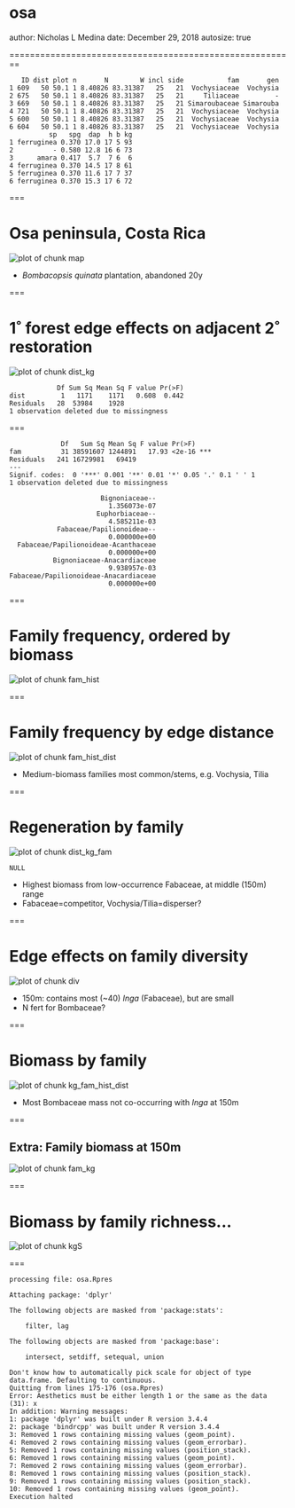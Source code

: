 osa
========================================================
author: Nicholas L Medina
date: December 29, 2018
autosize: true



========================================================


```
   ID dist plot n       N        W incl side           fam       gen
1 609   50 50.1 1 8.40826 83.31387   25   21  Vochysiaceae  Vochysia
2 675   50 50.1 1 8.40826 83.31387   25   21     Tiliaceae         -
3 669   50 50.1 1 8.40826 83.31387   25   21 Simaroubaceae Simarouba
4 721   50 50.1 1 8.40826 83.31387   25   21  Vochysiaceae  Vochysia
5 600   50 50.1 1 8.40826 83.31387   25   21  Vochysiaceae  Vochysia
6 604   50 50.1 1 8.40826 83.31387   25   21  Vochysiaceae  Vochysia
          sp   spg  dap  h b kg
1 ferruginea 0.370 17.0 17 5 93
2          - 0.580 12.8 16 6 73
3      amara 0.417  5.7  7 6  6
4 ferruginea 0.370 14.5 17 8 61
5 ferruginea 0.370 11.6 17 7 37
6 ferruginea 0.370 15.3 17 6 72
```

===
# Osa peninsula, Costa Rica
![plot of chunk map](osa-figure/map-1.png)
- _Bombacopsis quinata_ plantation, abandoned 20y

===





# 1˚ forest edge effects on adjacent 2˚ restoration
![plot of chunk dist_kg](osa-figure/dist_kg-1.png)


```
            Df Sum Sq Mean Sq F value Pr(>F)
dist         1   1171    1171   0.608  0.442
Residuals   28  53984    1928               
1 observation deleted due to missingness
```

===




```
             Df   Sum Sq Mean Sq F value Pr(>F)    
fam          31 38591607 1244891   17.93 <2e-16 ***
Residuals   241 16729981   69419                   
---
Signif. codes:  0 '***' 0.001 '**' 0.01 '*' 0.05 '.' 0.1 ' ' 1
1 observation deleted due to missingness
```

```
                       Bignoniaceae-- 
                         1.356073e-07 
                      Euphorbiaceae-- 
                         4.585211e-03 
            Fabaceae/Papilionoideae-- 
                         0.000000e+00 
  Fabaceae/Papilionoideae-Acanthaceae 
                         0.000000e+00 
           Bignoniaceae-Anacardiaceae 
                         9.938957e-03 
Fabaceae/Papilionoideae-Anacardiaceae 
                         0.000000e+00 
```


===

# Family frequency, ordered by biomass
![plot of chunk fam_hist](osa-figure/fam_hist-1.png)

===

# Family frequency by edge distance
![plot of chunk fam_hist_dist](osa-figure/fam_hist_dist-1.png)
- Medium-biomass families most common/stems, e.g. Vochysia, Tilia

===

# Regeneration by family

![plot of chunk dist_kg_fam](osa-figure/dist_kg_fam-1.png)

```
NULL
```
- Highest biomass from low-occurrence Fabaceae, at middle (150m) range
- Fabaceae=competitor, Vochysia/Tilia=disperser?

===

# Edge effects on family diversity

![plot of chunk div](osa-figure/div-1.png)
- 150m: contains most (~40) _Inga_ (Fabaceae), but are small
- N fert for Bombaceae?

===

# Biomass by family
![plot of chunk kg_fam_hist_dist](osa-figure/kg_fam_hist_dist-1.png)
- Most Bombaceae mass not co-occurring with _Inga_ at 150m

===

## Extra: Family biomass at 150m
![plot of chunk fam_kg](osa-figure/fam_kg-1.png)

===

# Biomass by family richness...
![plot of chunk kgS](osa-figure/kgS-1.png)

===




```
processing file: osa.Rpres

Attaching package: 'dplyr'

The following objects are masked from 'package:stats':

    filter, lag

The following objects are masked from 'package:base':

    intersect, setdiff, setequal, union

Don't know how to automatically pick scale for object of type data.frame. Defaulting to continuous.
Quitting from lines 175-176 (osa.Rpres) 
Error: Aesthetics must be either length 1 or the same as the data (31): x
In addition: Warning messages:
1: package 'dplyr' was built under R version 3.4.4 
2: package 'bindrcpp' was built under R version 3.4.4 
3: Removed 1 rows containing missing values (geom_point). 
4: Removed 2 rows containing missing values (geom_errorbar). 
5: Removed 1 rows containing missing values (position_stack). 
6: Removed 1 rows containing missing values (geom_point). 
7: Removed 2 rows containing missing values (geom_errorbar). 
8: Removed 1 rows containing missing values (position_stack). 
9: Removed 1 rows containing missing values (position_stack). 
10: Removed 1 rows containing missing values (geom_point). 
Execution halted
```
